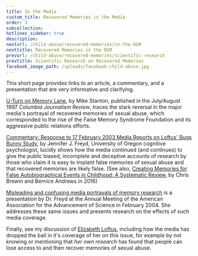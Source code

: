 ```yaml
---
title: In the Media
custom_title: Recovered Memories in the Media
order: 3
subcollection:
hotlines_sidebar: true
description:
nexturl: /child-abuse/recovered-memories/in-the-DSM
nexttitle: Recovered Memories in the DSM
prevurl: /child-abuse/recovered-memories/scientific-research
prevtitle: Scientific Research on Recovered Memories
facebook_image_path: /uploads/facebook-child-abuse.jpg
---
```



This short page provides links to an article, a commentary, and a presentation that are very informative and clarifying.

[U-Turn on Memory Lane](/pdf/Stanton1997.pdf), by Mike Stanton, published in the July/August 1997 *Columbia Journalism Review*, traces the stark reversal in the major media's portrayal of recovered memories of sexual abuse, which corresponded to the rise of the False Memory Syndrome Foundation and its aggressive public relations efforts.

[Commentary: Response to 17 February 2003 Media Reports on Loftus' Bugs Bunny Study](http://dynamic.uoregon.edu/jjf/bugs.html), by Jennifer J. Freyd, University of Oregon cognitive psychologist, lucidly shows how the media continued (and continues) to give the public biased, incomplete and deceptive accounts of research by those who claim it is easy to implant false memories of sexual abuse and that recovered memories are likely false. (See also,&nbsp;[Creating Memories for False Autobiographical Events in Childhood: A Systematic Review](/pdf/BrewinAndrews2016.pdf), by Chris Brewin and Bernice Andrews in 2016)

[Misleading and confusing media portrayals of memory research](http://dynamic.uoregon.edu/jjf/aaas04/FreydAAAS.pdf)&nbsp;is a presentation by Dr. Freyd at the Annual Meeting of the American Association for the Advancement of Science in February 2004. She addresses these same issues and presents research on the effects of such media coverage.&nbsp;

Finally, see my discussion of&nbsp;[Elizabeth Loftus](/child-abuse/recovered-memories/scientific-research/#elizabeth-loftus), including how the media has dropped the ball in it's coverage of her on this issue, for example by not knowing or mentioning that *her own research* has found that people can lose access to and then recover memories of sexual abuse.